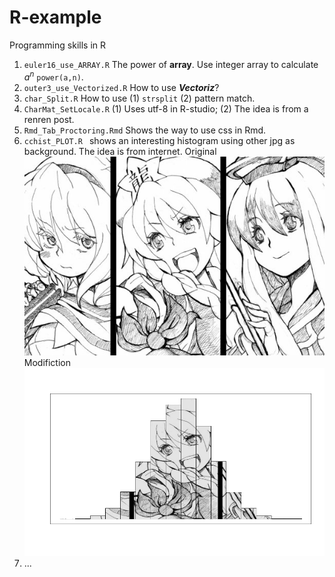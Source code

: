 R-example
=========

Programming skills in R

1. ```euler16_use_ARRAY.R``` The power of **array**. Use integer array to calculate $a^n$ ```power(a,n)```.
2. ```outer3_use_Vectorized.R``` How to use ***Vectoriz***?
3. ```char_Split.R``` How to use (1) ```strsplit``` (2) pattern match.
4. ```CharMat_SetLocale.R``` (1) Uses utf-8 in R-studio; (2) The idea is from a renren post.
5. ```Rmd_Tab_Proctoring.Rmd``` Shows the way to use css in Rmd.
6. ```cchist_PLOT.R ``` shows an interesting histogram using other jpg as background. The idea is from internet.
Original ![ori](./data/th03.jpg) 
Modifiction ![mod](./data/th03_1.png)
7. ...


